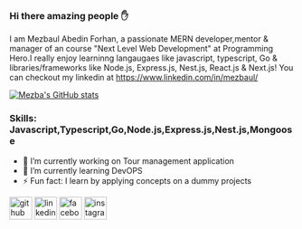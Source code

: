 ### Hi there amazing people ✋

I am Mezbaul Abedin Forhan, a passionate MERN developer,mentor & manager of an course "Next Level Web Development" at Programming Hero.I really enjoy learninng langaugaes like javascript, typescript, Go & libraries/frameworks like Node.js, Express.js, Nest.js, React.js & Next.js! You can checkout my linkedin at https://www.linkedin.com/in/mezbaul/

[![Mezba's GitHub stats](https://github-readme-stats.vercel.app/api?username=abedinforhan)](https://github.com/anuraghazra/github-readme-stats)


### Skills: Javascript,Typescript,Go,Node.js,Express.js,Nest.js,Mongoose 

- 🔭 I’m currently working on Tour management application 
- 🌱 I’m currently learning DevOPS 
- ⚡ Fun fact: I learn by applying concepts on a dummy projects 


[<img src='https://cdn.jsdelivr.net/npm/simple-icons@3.0.1/icons/github.svg' alt='github' height='40'>](https://github.com/https://github.com/abedinforhan)  [<img src='https://cdn.jsdelivr.net/npm/simple-icons@3.0.1/icons/linkedin.svg' alt='linkedin' height='40'>](https://www.linkedin.com/in/https://www.linkedin.com/in/mezbaul//)  [<img src='https://cdn.jsdelivr.net/npm/simple-icons@3.0.1/icons/facebook.svg' alt='facebook' height='40'>](https://www.facebook.com/https://www.facebook.com/mezbaulabedinforhan/)  [<img src='https://cdn.jsdelivr.net/npm/simple-icons@3.0.1/icons/instagram.svg' alt='instagram' height='40'>](https://www.instagram.com/https://www.instagram.com/mezbaulpersian/)  
